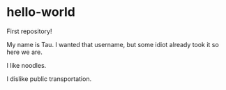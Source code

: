 # hello-world
First repository!

My name is Tau. I wanted that username, but some idiot already took it so here we are.

I like noodles.

I dislike public transportation.
